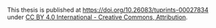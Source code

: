 This thesis is published at https://doi.org/10.26083/tuprints-00027834 under [CC BY 4.0 International - Creative Commons, Attribution](https://creativecommons.org/licenses/by/4.0/).
